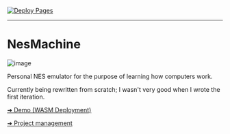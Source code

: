 [![Deploy Pages](https://github.com/sevonj/nesmachine/actions/workflows/pages.yml/badge.svg)](https://github.com/sevonj/nesmachine/actions/workflows/pages.yml)
___
# NesMachine

![image](https://github.com/user-attachments/assets/77c883a1-3e3c-4479-bb54-0ef95a6fa8c7)

Personal NES emulator for the purpose of learning how computers work.

Currently being rewritten from scratch; I wasn't very good when I wrote the first iteration.

[➜ Demo (WASM Deployment)](https://sevonj.github.io/nesmachine/)


[➜ Project management](https://github.com/users/sevonj/projects/19)
